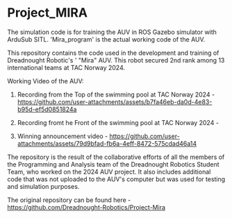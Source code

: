 # Project_MIRA


The simulation code is for training the AUV in ROS Gazebo simulator with ArduSub SITL. 'Mira_program' is the actual working code of the AUV.


This repository contains the code used in the development and training of Dreadnought Robotic's ' "Mira" AUV. This robot secured 2nd rank among 13 international teams at TAC Norway 2024.

Working Video of the AUV:
1) Recording from the Top of the swimming pool at TAC Norway 2024 -
https://github.com/user-attachments/assets/b7fa46eb-da0d-4e83-b95d-ef5d0851824a

2) Recording fromt he Front of the swimming pool at TAC Norway 2024 -


3) Winning announcement video -
https://github.com/user-attachments/assets/79d9bfad-fb6a-4eff-8472-575cdad46a14



The repository is the result of the collaborative efforts of all the members of the Programming and Analysis team of the Dreadnought Robotics Student Team, who worked on the 2024 AUV project. It also includes additional code that was not uploaded to the AUV's computer but was used for testing and simulation purposes.

The original repository can be found here - https://github.com/Dreadnought-Robotics/Project-Mira
